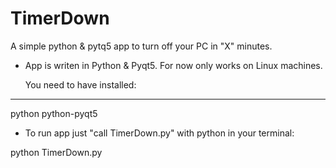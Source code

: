 # TimerDown
A simple python &amp; pytq5 app to turn off your PC in "X" minutes. 

 - App is writen in Python & Pyqt5. For now only works on Linux machines.
 
   You need to have installed:
  -----------------------------
   python
   python-pyqt5
   

- To run app just "call TimerDown.py" with python in your terminal:

python TimerDown.py
